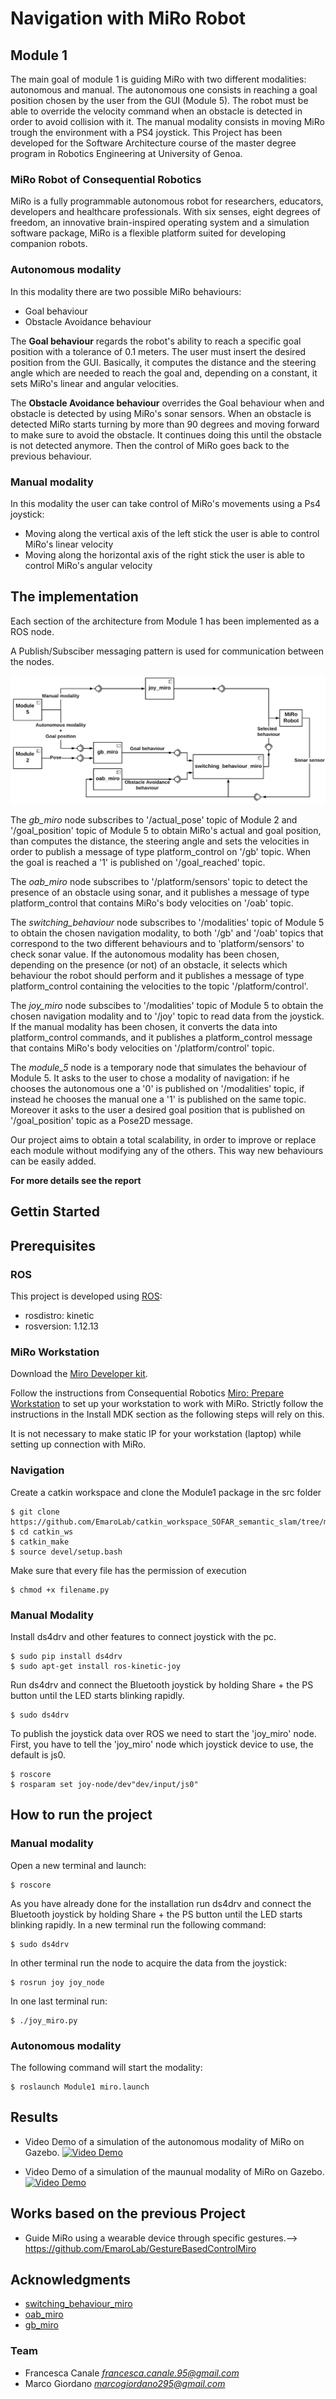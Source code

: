  # Navigation with MiRo Robot

 ## Module 1
 The main goal of module 1 is guiding MiRo with two different modalities: autonomous and manual.
 The autonomous one consists in reaching a goal position chosen by the user from the GUI (Module 5). The robot must be able to override the velocity command when an obstacle is detected in order to avoid collision with it.
 The manual modality consists in moving MiRo trough the environment with a PS4 joystick.
 This Project has been developed for the Software Architecture course of the master degree program in Robotics Engineering at University of Genoa.

 ### MiRo Robot of Consequential Robotics
 MiRo is a fully programmable autonomous robot for researchers, educators, developers and healthcare professionals. With six senses, eight   degrees of freedom, an innovative brain-inspired operating system and a simulation software package, MiRo is a flexible platform suited for developing companion robots.


 ### Autonomous modality
 
 In this modality there are two possible MiRo behaviours:
 * Goal behaviour
 * Obstacle Avoidance behaviour
 
 The **Goal behaviour** regards the robot's ability to reach a specific goal position with a tolerance of 0.1 meters. The user must insert the desired position from the GUI.
 Basically, it computes the distance and the steering angle which are needed to reach the goal and, depending on a constant, it sets MiRo's linear and angular velocities.

 The **Obstacle Avoidance behaviour** overrides the Goal behaviour when and obstacle is detected by using MiRo's sonar sensors.
 When an obstacle is detected MiRo starts turning by more than 90 degrees and moving forward to make sure to avoid the obstacle. It continues doing this until the obstacle is not detected anymore.
 Then the control of MiRo goes back to the previous behaviour.

 ### Manual modality

 In this modality the user can take control of MiRo's movements using a Ps4 joystick:
 * Moving along the vertical axis of the left stick the user is able to control MiRo's linear velocity
 * Moving along the horizontal axis of the right stick the user is able to control MiRo's angular velocity

 ## The implementation 

 Each section of the architecture from Module 1 has been implemented as a ROS node.

 A Publish/Subsciber messaging pattern is used for communication between the nodes.
<p align="center">
 <img src="module1_architecture.png"/>
</p>

 The *gb_miro* node subscribes to '/actual_pose' topic of Module 2 and '/goal_position' topic of Module 5 to obtain MiRo's actual and goal position, than computes the distance, the steering angle and sets the velocities in order to publish a message of type platform_control on '/gb' topic. When the goal is reached a '1' is published on '/goal_reached' topic.

 The *oab_miro* node subscribes to '/platform/sensors' topic to detect the presence of an obstacle using sonar, and it publishes a message of type platform_control that contains MiRo's body velocities on '/oab' topic. 
 
 The *switching_behaviour* node subscribes to '/modalities' topic of Module 5 to obtain the chosen navigation modality, to both '/gb' and '/oab' topics that correspond to the two different behaviours and to 'platform/sensors' to check sonar value.
 If the autonomous modality has been chosen, depending on the presence (or not) of an obstacle, it selects which behaviour the robot should perform and it publishes a message of type platform_control containing the velocities to the topic '/platform/control'.

 The *joy_miro* node subscibes to '/modalities' topic of Module 5 to obtain the chosen navigation modality and to '/joy' topic to read data from the joystick. If the manual modality has been chosen, it converts the data into platform_control commands, and it publishes a platform_control message that contains MiRo's body velocities on '/platform/control' topic.

The *module_5* node is a temporary node that simulates the behaviour of Module 5. It asks to the user to chose a modality of navigation: if he chooses the autonomous one a '0' is published on '/modalities' topic, if instead he chooses the manual one a '1' is published on the same topic. Moreover it asks to the user a desired goal position that is published on '/goal_position' topic as a Pose2D message.

 Our project aims to obtain a total scalability, in order to improve or replace each module without modifying any of the others. This way new behaviours can be easily added.
 
  **For more details see the report**
 ## Gettin Started

 ## Prerequisites

 ### ROS
This project is developed using [ROS](http://wiki.ros.org/kinetic/Installation/Ubuntu):
* rosdistro: kinetic
* rosversion: 1.12.13

 ### MiRo Workstation
Download the [Miro Developer kit](http://labs.consequentialrobotics.com/miro/mdk/).

Follow the instructions from Consequential Robotics [Miro: Prepare Workstation](https://consequential.bitbucket.io/Developer_Preparation_Prepare_workstation.html) to set up your workstation to work with MiRo. 
Strictly follow the instructions in the Install MDK section as the following steps will rely on this.

It is not necessary to make static IP for your workstation (laptop) while setting up connection with MiRo.

 ### Navigation

Create a catkin workspace and clone the Module1 package in the src folder

```
$ git clone https://github.com/EmaroLab/catkin_workspace_SOFAR_semantic_slam/tree/module1/src
$ cd catkin_ws
$ catkin_make
$ source devel/setup.bash
```

Make sure that every file has the permission of execution 

```
$ chmod +x filename.py
```

 ### Manual Modality
Install ds4drv and other features to connect joystick with the pc.

```
$ sudo pip install ds4drv
$ sudo apt-get install ros-kinetic-joy
```

 Run ds4drv and connect the Bluetooth joystick by holding Share + the PS button until the LED starts blinking rapidly.

```
$ sudo ds4drv
```

 To publish the joystick data over ROS we need to start the 'joy_miro' node. First, you have to tell the 'joy_miro' node which joystick device to use, the default is js0. 

```
$ roscore
$ rosparam set joy-node/dev"dev/input/js0"
```

 ## How to run the project

 ### Manual modality
Open a new terminal and launch:

```
$ roscore
```

As you have already done for the installation run ds4drv and connect the Bluetooth joystick by holding Share + the PS button until the LED starts blinking rapidly.
In a new terminal run the following command:

```
$ sudo ds4drv
```

In other terminal run the node to acquire the data from the joystick:

```
$ rosrun joy joy_node
```

In one last terminal run:

```
$ ./joy_miro.py
```

 ### Autonomous modality
The following command will start the modality:

```
$ roslaunch Module1 miro.launch
```


## Results
* Video Demo of a simulation of the autonomous modality of MiRo on Gazebo.
[![Video Demo](https://img.youtube.com/vi/S2p8JdRTcTw/0.jpg)](https://www.youtube.com/watch?v=S2p8JdRTcTw&feature=youtu.be)



* Video Demo of a simulation of the maunual modality of MiRo on Gazebo.
[![Video Demo](https://img.youtube.com/vi/wapS9PwTN8o/0.jpg)](https://www.youtube.com/watch?v=wapS9PwTN8o&feature=youtu.be)


## Works based on the previous Project
* Guide MiRo using a wearable device through specific gestures.--> https://github.com/EmaroLab/GestureBasedControlMiro

## Acknowledgments

* [switching_behaviour_miro](https://github.com/EmaroLab/GestureBasedControlMiro) 
* [oab_miro](https://github.com/EmaroLab/GestureBasedControlMiro) 
* [gb_miro](https://github.com/clebercoutof/turtlesim_cleaner)



### Team
* Francesca Canale *francesca.canale.95@gmail.com*
* Marco Giordano *marcogiordano295@gmail.com*
